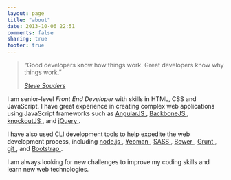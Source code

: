 ```yaml
---
layout: page
title: "about"
date: 2013-10-06 22:51
comments: false
sharing: true
footer: true
---
```


> “Good developers know how things work. Great developers know why things work.”
>
>*[Steve Souders](https://twitter.com/Souders)*

I am senior-level _Front End Developer_ with skills in HTML, CSS and JavaScript. I have great experience in creating complex web applications using JavaScript frameworks such as [ AngularJS ](http://angularjs.org/), [ BackboneJS ](http://backbonejs.org/), [ knockoutJS ](http://knockoutjs.com/), and [ jQuery ](jquery.com).  

I have also used CLI development tools to help expedite the web development process, including [ node.js ](http://nodejs.org/), [ Yeoman ](http://yeoman.io/), [ SASS ](http://sass-lang.com/), [ Bower ](http://bower.io/), [ Grunt ](http://gruntjs.com/), [ git ](http://git-scm.com/), and [ Bootstrap ](http://getbootstrap.com/).  

I am always looking for new challenges to improve my coding skills and learn new web technologies.
